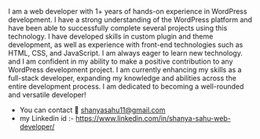 I am a web developer with 1+ years of hands-on experience in WordPress development. I have a strong understanding of the WordPress platform and have been able to successfully complete several projects using this technology. I have developed skills in custom plugin and theme development, as well as experience with front-end technologies such as HTML, CSS, and JavaScript. I am always eager to learn new technology. and I am confident in my ability to make a positive contribution to any WordPress development project.
                              I am currently enhancing my skills as a full-stack developer, expanding my knowledge and abilities across the entire development process. I am dedicated to becoming a well-rounded and versatile developer!
- You can contact 📧 shanyasahu11@gmail.com
- my Linkedin id :- https://www.linkedin.com/in/shanya-sahu-web-developer/


<!---
Shanya-Sahu/Shanya-Sahu is a ✨ special ✨ repository because its `README.md` (this file) appears on your GitHub profile.
You can click the Preview link to take a look at your changes.
--->
